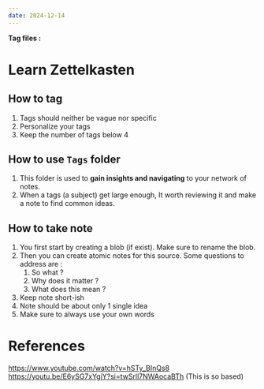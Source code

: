 ```yaml
---
date: 2024-12-14
---
```

**Tag files :** 
# Learn Zettelkasten
## How to tag
1. Tags should neither be vague nor specific
2. Personalize your tags
3. Keep the number of tags below 4
## How to use `Tags` folder
1. This folder is used to **gain insights and navigating** to your network of notes.
2. When a tags (a subject) get large enough, It worth reviewing it and make a note to find common ideas.

## How to take note
1. You first start by creating a blob (if exist). Make sure to rename the blob.
4. Then you can create atomic notes for this source. Some questions to address are :
	1. So what ?
	2. Why does it matter ?
	3. What does this mean ?
5. Keep note short-ish
6. Note should be about only 1 single idea 
7. Make sure to always use your own words

# References
https://www.youtube.com/watch?v=hSTy_BInQs8
https://youtu.be/E6ySG7xYgjY?si=twSrll7NWAocaBTh (This is so based)